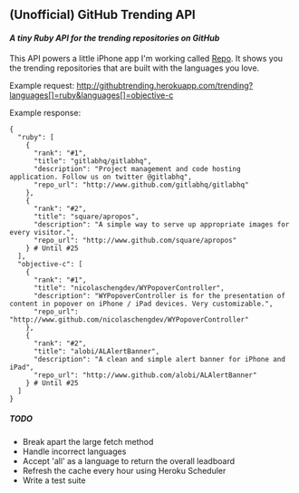 ## (Unofficial) GitHub Trending API
#### _A tiny Ruby API for the trending repositories on GitHub_

This API powers a little iPhone app I'm working called [Repo](https://github.com/richardburton/Repo). It shows you the trending repositories that are built with the languages you love.

Example request: http://githubtrending.herokuapp.com/trending?languages[]=ruby&languages[]=objective-c

Example response:

    {
      "ruby": [
        {
          "rank": "#1",
          "title": "gitlabhq/gitlabhq",
          "description": "Project management and code hosting  application. Follow us on twitter @gitlabhq",
          "repo_url": "http://www.github.com/gitlabhq/gitlabhq"
        },
        {
          "rank": "#2",
          "title": "square/apropos",
          "description": "A simple way to serve up appropriate images for every visitor.",
          "repo_url": "http://www.github.com/square/apropos"
        } # Until #25
      ],
      "objective-c": [
        {
          "rank": "#1",
          "title": "nicolaschengdev/WYPopoverController",
          "description": "WYPopoverController is for the presentation of content in popover on iPhone / iPad devices. Very customizable.",
          "repo_url": "http://www.github.com/nicolaschengdev/WYPopoverController"
        },
        {
          "rank": "#2",
          "title": "alobi/ALAlertBanner",
          "description": "A clean and simple alert banner for iPhone and iPad",
          "repo_url": "http://www.github.com/alobi/ALAlertBanner"
        } # Until #25
      ]
    }

##### TODO
* Break apart the large fetch method
* Handle incorrect languages
* Accept 'all' as a language to return the overall leadboard
* Refresh the cache every hour using Heroku Scheduler
* Write a test suite

